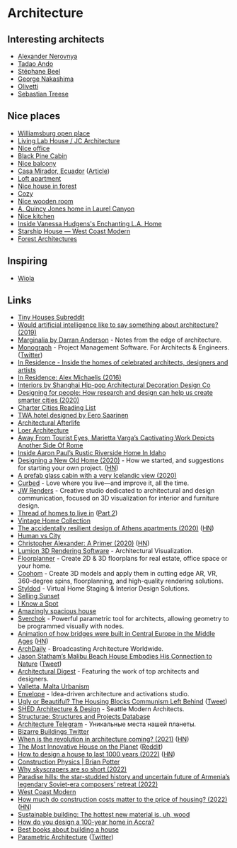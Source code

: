 # Architecture

## Interesting architects

- [Alexander Nerovnya](https://www.instagram.com/alex_nerovnya/)
- [Tadao Ando](https://en.wikipedia.org/wiki/Tadao_Ando)
- [Stéphane Beel](http://www.stephanebeel.com/index.html)
- [George Nakashima](https://nakashimawoodworkers.com/)
- [Olivetti](https://twitter.com/danrubin/status/1365899422698270721)
- [Sebastian Treese](https://twitter.com/SCP_Hughes/status/1383028013156200448)

## Nice places

- [Williamsburg open place](https://twitter.com/madelinebilis/status/1327380099147165697)
- [Living Lab House / JC Architecture](https://www.archdaily.com/923076/living-lab-house-jc-architecture)
- [Nice office](https://twitter.com/alexhaobao/status/1388332873309061124)
- [Black Pine Cabin](https://www.shedbuilt.com/portfolio/black-pine-cabin/)
- [Nice balcony](https://twitter.com/aeduhm/status/1398740225954824196)
- [Casa Mirador, Ecuador](https://twitter.com/PottsJustin/status/1424418932618825738) ([Article](https://www.dezeen.com/2021/06/20/rama-estudio-casa-mirador-ecuador/))
- [Loft apartment](https://twitter.com/3dLooks/status/1431268673415749639)
- [Nice house in forest](https://twitter.com/nickcammarata/status/1437477973381292036)
- [Cozy](https://twitter.com/uchilka_nastya/status/1438252274111946767)
- [Nice wooden room](https://twitter.com/dimillian/status/1438159663925800965)
- [A. Quincy Jones home in Laurel Canyon](https://twitter.com/tylerwatamanuk/status/1445444405381320712)
- [Nice kitchen](https://twitter.com/kelseymwhelan/status/1447229740725661709)
- [Inside Vanessa Hudgens's Enchanting L.A. Home](https://www.youtube.com/watch?v=Axg27gwEqCE)
- [Starship House — West Coast Modern](https://www.westcoastmodern.ca/properties/starshiphouse)
- [Forest Architectures](https://twitter.com/jasonpatricksc/status/1495077120757809155)

## Inspiring

- [Wiola](https://www.instagram.com/rapsodia_w/)

## Links

- [Tiny Houses Subreddit](https://www.reddit.com/r/tinyhouses)
- [Would artificial intelligence like to say something about architecture? (2019)](https://archinect.com/news/article/150133371/would-artificial-intelligence-like-to-say-something-about-architecture)
- [Marginalia by Darran Anderson](https://www.patreon.com/oniropolis) - Notes from the edge of architecture.
- [Monograph](https://monograph.io/) - Project Management Software. For Architects & Engineers. ([Twitter](https://twitter.com/MonographHQ))
- [In Residence - Inside the homes of celebrated architects, designers and artists](https://www.youtube.com/playlist?list=PLuu-TPQ2CJp3DofoAWABBgTHoMvcADp7x)
- [In Residence: Alex Michaelis (2016)](https://www.youtube.com/watch?v=ziZ_tTvtk1k)
- [Interiors by Shanghai Hip-pop Architectural Decoration Design Co](http://www.hippop-sh.cn/)
- [Designing for people: How research and design can help us create smarter cities (2020)](https://marisamorby.com/designing-cities-for-people)
- [Charter Cities Reading List](https://www.chartercitiesinstitute.org/reading)
- [TWA hotel designed by Eero Saarinen](https://twitter.com/karrisaarinen/status/1216773664823300097)
- [Architectural Afterlife](https://architecturalafterlife.com/)
- [Loer Architecture](https://loerarchitecten.com/)
- [Away From Tourist Eyes, Marietta Varga’s Captivating Work Depicts Another Side Of Rome](https://www.ignant.com/2020/02/20/away-from-tourist-eyes-marietta-vargas-captivating-work-depicts-another-side-of-rome/)
- [Inside Aaron Paul’s Rustic Riverside Home In Idaho](https://www.youtube.com/watch?v=D-qQneOnJl0)
- [Designing a New Old Home (2020)](https://medium.com/@simon.sarris/designing-a-new-old-home-part-1-cf298b58ed41) - How we started, and suggestions for starting your own project. ([HN](https://news.ycombinator.com/item?id=23881363))
- [A prefab glass cabin with a very Icelandic view (2020)](https://www.curbed.com/2020/5/12/21255300/glass-cabins-iceland-retreat-ood-house)
- [Curbed](https://www.curbed.com/) - Love where you live—and improve it, all the time.
- [JW Renders](https://www.jwrenders.com/about) - Creative studio dedicated to architectural and design communication, focused on 3D visualization for interior and furniture design.
- [Thread of homes to live in](https://twitter.com/marty/status/1217874823898116096) ([Part 2](https://twitter.com/gonsanchezs/status/1265091312946118656))
- [Vintage Home Collection](https://vintagehomecollection.tumblr.com/)
- [The accidentally resilient design of Athens apartments (2020)](https://www.bloomberg.com/news/features/2020-07-15/the-design-history-of-athens-iconic-apartments) ([HN](https://news.ycombinator.com/item?id=23843813))
- [Human vs City](https://www.behance.net/gallery/80246913/HUMAN-vs-CITY-CHONGQING)
- [Christopher Alexander: A Primer (2020)](https://www.youtube.com/watch?v=XLsTZXT0FlM) ([HN](https://news.ycombinator.com/item?id=24033936))
- [Lumion 3D Rendering Software](https://lumion.com/) - Architectural Visualization.
- [Floorplanner](https://floorplanner.com/) - Create 2D & 3D floorplans for real estate, office space or your home.
- [Coohom](https://www.coohom.com/) - Create 3D models and apply them in cutting edge AR, VR, 360-degree spins, floorplanning, and high-quality rendering solutions.
- [Styldod](https://www.styldod.com/) - Virtual Home Staging & Interior Design Solutions.
- [Selling Sunset](https://iknowaspot.substack.com/p/-selling-sunset)
- [I Know a Spot](https://iknowaspot.substack.com/)
- [Amazingly spacious house](https://twitter.com/ariel_n/status/1261038889466130433)
- [Sverchok](https://github.com/nortikin/sverchok) - Powerful parametric tool for architects, allowing geometry to be programmed visually with nodes.
- [Animation of how bridges were built in Central Europe in the Middle Ages](https://www.youtube.com/watch?v=nJgD6gyi0Wk) ([HN](https://news.ycombinator.com/item?id=24798302))
- [ArchDaily](https://www.archdaily.com/) - Broadcasting Architecture Worldwide.
- [Jason Statham’s Malibu Beach House Embodies His Connection to Nature](https://www.architecturaldigest.com/story/jason-statham-malibu-house) ([Tweet](https://twitter.com/chexee/status/1366407294829748226))
- [Architectural Digest](https://www.architecturaldigest.com/) - Featuring the work of top architects and designers.
- [Valletta, Malta Urbanism](https://twitter.com/SCP_Hughes/status/1370413685798277134)
- [Envelope](https://envelopead.com/) - Idea-driven architecture and activations studio.
- [Ugly or Beautiful? The Housing Blocks Communism Left Behind](https://www.wired.com/story/communist-housing-blocks-gallery/) ([Tweet](https://twitter.com/WIRED/status/1378918910112727042))
- [SHED Architecture & Design](https://www.shedbuilt.com/) - Seattle Modern Architects.
- [Structurae: Structures and Projects Database](https://structurae.net/en/structures/)
- [Architecture Telegram](https://t.me/Architecture2021) - Уникальные места нашей планеты.
- [Bizarre Buildings Twitter](https://twitter.com/BizarreBuiIding)
- [When is the revolution in architecture coming? (2021)](https://www.currentaffairs.org/2021/04/when-is-the-revolution-in-architecture-coming) ([HN](https://news.ycombinator.com/item?id=29155987))
- [The Most Innovative House on the Planet](https://www.youtube.com/watch?v=LVNZbl8in_Q) ([Reddit](https://www.reddit.com/r/Automate/comments/rdbuea/its_finally_complete/))
- [How to design a house to last 1000 years (2022)](https://constructionphysics.substack.com/p/how-to-design-a-house-to-last-for) ([HN](https://news.ycombinator.com/item?id=29810334))
- [Construction Physics | Brian Potter](https://constructionphysics.substack.com/)
- [Why skyscrapers are so short (2022)](https://www.worksinprogress.co/issue/why-skyscrapers-are-so-short/)
- [Paradise hills: the star-studded history and uncertain future of Armenia’s legendary Soviet-era composers’ retreat (2022)](https://www.calvertjournal.com/features/show/13570/dilijan-soviet-armenia-composers-resort-dmitry-shostakovich-benjamin-britten-aram-khachaturyan)
- [West Coast Modern](https://www.westcoastmodern.ca/)
- [How much do construction costs matter to the price of housing? (2022)](https://constructionphysics.substack.com/p/how-much-do-construction-costs-matter?r=2ss8p) ([HN](https://news.ycombinator.com/item?id=30364098))
- [Sustainable building: The hottest new material is, uh, wood](https://www.vox.com/energy-and-environment/2020/1/15/21058051/climate-change-building-materials-mass-timber-cross-laminated-clt)
- [How do you design a 100-year home in Accra?](https://twitter.com/equartey/status/1484959390084042759)
- [Best books about building a house](https://twitter.com/ehn/status/1506494510528102401)
- [Parametric Architecture](https://parametric-architecture.com/link-in-bio/) ([Twitter](https://twitter.com/parametricarch))
